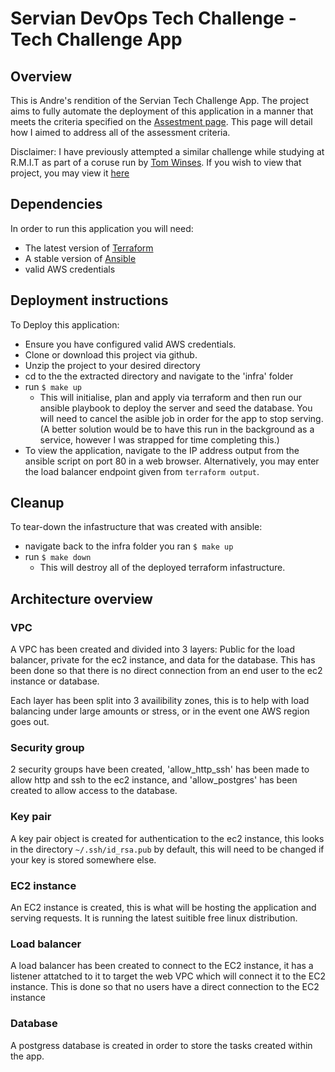 # Servian DevOps Tech Challenge - Tech Challenge App

## Overview
This is Andre's rendition of the Servian Tech Challenge App. The project aims to fully automate the deployment of this application in a manner that meets the criteria specified on the [Assestment page](https://github.com/AndreGPilakis/TechChallengeApp/blob/master/ASSESSMENT.md). This page will detail how I aimed to address all of the assessment criteria.

Disclaimer: I have previously attempted a similar challenge while studying at R.M.I.T as part of a coruse run by [Tom Winses](https://github.com/TWinsnes). If you wish to view that project, you may view it [here](https://github.com/AndreGPilakis/Servian-tech-test-app)

## Dependencies
In order to run this application you will need:
- The latest version of [Terraform](https://learn.hashicorp.com/terraform/getting-started/install.html)
- A stable version of [Ansible](https://docs.ansible.com/ansible/latest/installation_guide/intro_installation.html)
- valid AWS credentials

## Deployment instructions
To Deploy this application:
- Ensure you have configured valid AWS credentials.
- Clone or download this project via github.
- Unzip the project to your desired directory
- cd to the the extracted directory and navigate to the 'infra' folder
- run `$ make up`
    - This will initialise, plan and apply via terraform and then run our ansible playbook to deploy the server and seed the database. You will need to cancel the asible job in order for the app to stop serving. (A better solution would be to have this run in the background as a service, however I was strapped for time completing this.)
- To view the application, navigate to the IP address output from the ansible script on port 80 in a web browser. Alternatively, you may enter the load balancer endpoint given from `terraform output`.

## Cleanup
To tear-down the infastructure that was created with ansible: 
- navigate back to the infra folder you ran `$ make up`
- run `$ make down`
    - This will destroy all of the deployed terraform infastructure.


## Architecture overview
### VPC
A VPC has been created and divided into 3 layers: Public for the load balancer, private for the ec2 instance, and data for the database. This has been done so that there is no direct connection from an end user to the ec2 instance or database.

Each layer has been split into 3 availibility zones, this is to help with load balancing under large amounts or stress, or in the event one AWS region goes out.

### Security group
2 security groups have been created, 'allow_http_ssh' has been made to allow http and ssh to the ec2 instance, and 'allow_postgres' has been created to allow access to the database.

### Key pair
A key pair object is created for authentication to the ec2 instance, this looks in the directory `~/.ssh/id_rsa.pub` by default, this will need to be changed if your key is stored somewhere else.

### EC2 instance
An EC2 instance is created, this is what will be hosting the application and serving requests. It is running the latest suitible free linux distribution.

### Load balancer
A load balancer has been created to connect to the EC2 instance, it has a listener attatched to it to target the web VPC which will connect it to the EC2 instance. This is done so that no users have a direct connection to the EC2 instance

### Database
A postgress database is created in order to store the tasks created within the app.

